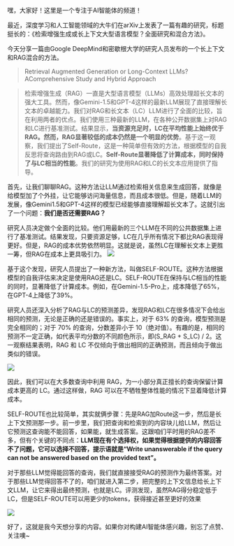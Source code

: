 嘿，大家好！这里是一个专注于AI智能体的频道！

最近，深度学习和人工智能领域的大牛们在arXiv上发表了一篇有趣的研究，标题挺长的：《检索增强生成或长上下文大型语言模型？全面研究和混合方法》。

今天分享一篇由Google DeepMind和密歇根大学的研究人员发布的一个长上下文和RAG混合的方法。

> Retrieval Augmented Generation or Long-Context LLMs?
 AComprehensive Study and Hybrid Approach

> 检索增强生成（RAG）一直是大型语言模型（LLMs）高效处理超长文本的强大工具。然而，像Gemini-1.5和GPT-4这样的最新LLM展现了直接理解长文本的卓越能力。我们对RAG和长文本（LC）LLM进行了全面的比较，旨在利用两者的优点。我们使用三种最新的LLM，在各种公开数据集上对RAG和LC进行基准测试。结果显示，**当资源充足时，LC在平均性能上始终优于RAG。然而，RAG显著较低的成本仍然是一个明显的优势**。基于这一观察，我们提出了Self-Route，这是一种简单但有效的方法，根据模型的自我反思将查询路由到RAG或LC。**Self-Route显著降低了计算成本，同时保持了与LC相当的性能**。我们的研究为使用RAG和LC的长文本应用提供了指导。


首先，让我们聊聊RAG。这种方法让LLM通过检索相关信息来生成回答，就像是给模型加了个外挂，让它能够访问海量信息，而且成本很低。但是，随着LLM的发展，像Gemini1.5和GPT-4这样的模型已经能够直接理解超长文本了。这就引出了一个问题：**我们是否还需要RAG？**

研究人员决定做个全面的比较。他们用最新的三个LLM在不同的公共数据集上进行了基准测试。结果发现，只要资源足够，LC在几乎所有情况下都比RAG表现得更好。但是，RAG的成本优势依然明显。这就是说，虽然LC在理解长文本上更胜一筹，但RAG在成本上更具吸引力。
![](https://files.mdnice.com/user/50285/a5ec0dc2-8ba3-4a52-b460-209b868ed546.png)


基于这个发现，研究人员提出了一种新方法，叫做SELF-ROUTE。这种方法根据模型的自我评估来决定是使用RAG还是LC。SELF-ROUTE在保持与LC相当的性能的同时，显著降低了计算成本。例如，在Gemini-1.5-Pro上，成本降低了65%，在GPT-4上降低了39%。

研究人员还深入分析了RAG与LC的预测差异，发现RAG和LC在很多情况下会给出相同的预测，无论是正确的还是错误的。事实上，对于 63% 的查询，模型预测是完全相同的；对于 70% 的查询，分数差异小于 10（绝对值）。有趣的是，相同的预测不一定正确，如代表平均分数的不同颜色所示，即(S_RAG + S_LC) / 2。这一观察结果表明，RAG 和 LC 不仅倾向于做出相同的正确预测，而且倾向于做出类似的错误。

![](https://files.mdnice.com/user/50285/6a966f1f-f402-4b7d-a2c0-f6467dd595ee.png)

因此，我们可以在大多数查询中利用 RAG，为一小部分真正擅长的查询保留计算成本更高的 LC。通过这样做，RAG 可以在不牺牲整体性能的情况下显着降低计算成本。

SELF-ROUTE也比较简单，其实就俩步骤：先是RAG加Route这一步，然后是长上下文预测那一步。前一步里，我们把查询和检索到的内容块儿给LLM，然后让它预测这查询能不能回答，如果能，就生成答案。这跟咱们平时用的RAG差不多，但有个关键的不同点：**LLM现在有个选择权，如果觉得根据提供的内容回答不了问题，它可以选择不回答，提示语就是“Write unanswerable if the query can not be answered based on the provided text”。**

对于那些LLM觉得能回答的查询，我们就直接接受RAG的预测作为最终答案。对于那些LLM觉得回答不了的，咱们就进入第二步，把完整的上下文信息给长上下文LLM，让它来得出最终预测，也就是LC。评测发现，虽然RAG得分稳定低于LC，但是SELF-ROUTE可以用更少的tokens，获得接近甚至更好的效果

![](https://files.mdnice.com/user/50285/67ffa87e-e90b-45e8-8f99-9a6a09b42bcf.png)


好了，这就是我今天想分享的内容。如果你对构建AI智能体感兴趣，别忘了点赞、关注噢~